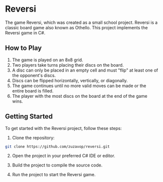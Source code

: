 # Reversi
The game Reversi, which was created as a small school project.
Reversi is a classic board game also known as Othello. This project implements the Reversi game in C#.

## How to Play
1. The game is played on an 8x8 grid.
2. Two players take turns placing their discs on the board.
3. A disc can only be placed in an empty cell and must "flip" at least one of the opponent's discs.
4. Discs can be flipped horizontally, vertically, or diagonally.
5. The game continues until no more valid moves can be made or the entire board is filled.
6. The player with the most discs on the board at the end of the game wins.

## Getting Started
To get started with the Reversi project, follow these steps:

1. Clone the repository:
```bash
git clone https://github.com/zuzavop/reversi.git
```
2. Open the project in your preferred C# IDE or editor.

3. Build the project to compile the source code.

4. Run the project to start the Reversi game.